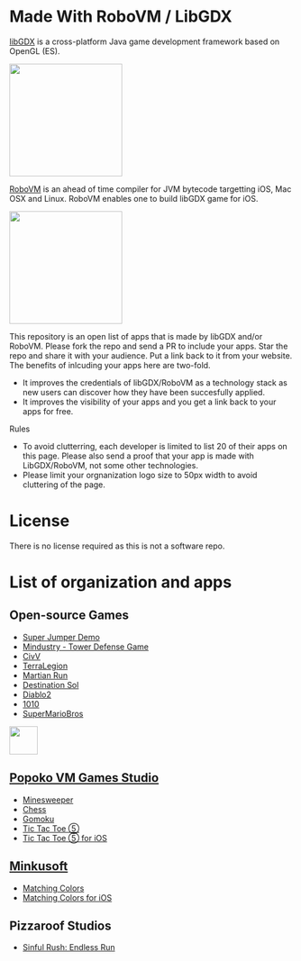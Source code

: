 # Made With RoboVM / LibGDX
[libGDX](https://github.com/libgdx/libgdx) is a cross-platform Java game development framework based on OpenGL (ES).

<img src="https://camo.githubusercontent.com/f70f169cab179f13f70e892b3251e6f2032be66d/687474703a2f2f6c69626764782e6261646c6f67696367616d65732e636f6d2f696d672f6c6f676f2e706e67" width="200"/>

[RoboVM](https://github.com/MobiVM/robovm) is an ahead of time compiler for JVM bytecode targetting iOS, Mac OSX and Linux. RoboVM enables one to build libGDX game for iOS.

<img src="https://www.gamefromscratch.com/image.axd?picture=robovm_thumb.png" width="200"/>

This repository is an open list of apps that is made by libGDX and/or RoboVM. Please fork the repo and send a PR to include your apps. Star the repo and share it with your audience. Put a link back to it from your website. The benefits of inlcuding your apps here are two-fold.

- It improves the credentials of libGDX/RoboVM as a technology stack as new users can discover how they have been succesfully applied.
- It improves the visibility of your apps and you get a link back to your apps for free.

Rules
- To avoid clutterring, each developer is limited to list 20 of their apps on this page. Please also send a proof that your app is made with LibGDX/RoboVM, not some other technologies.
- Please limit your orgnanization logo size to 50px width to avoid cluttering of the page.

# License
There is no license required as this is not a software repo.

# List of organization and apps

## Open-source Games
* [Super Jumper Demo](https://github.com/libgdx/libgdx-demo-superjumper)
* [Mindustry - Tower Defense Game](https://github.com/Anuken/Mindustry)
* [CivV](https://github.com/yairm210/Unciv)
* [TerraLegion](https://github.com/jmrapp1/TerraLegion)
* [Martian Run](https://github.com/wmora/martianrun)
* [Destination Sol](https://github.com/MovingBlocks/DestinationSol)
* [Diablo2](https://github.com/collinsmith/riiablo)
* [1010](https://github.com/LonamiWebs/Klooni1010)
* [SuperMarioBros](https://github.com/arjanfrans/mario-game)

<img src='https://lh3.googleusercontent.com/8_cCHtGb4yYrCfVWFDt3ZQUKGiVqaMr5XZ24qGMe1k_xb8noCK_LCELG_Yu_i1qBe5BI=w288-h288-n-rw' width="50" /> 

## [Popoko VM Games Studio](https://popoko.live/)
* [Minesweeper](https://play.google.com/store/apps/details?id=com.popoko.minesweeper)
* [Chess](https://play.google.com/store/apps/details?id=com.popoko.chessru)
* [Gomoku](https://play.google.com/store/apps/details?id=com.popoko.gomokukr)
* [Tic Tac Toe ⑤](https://play.google.com/store/apps/details?id=com.popoko.gomokuvn) 
* [Tic Tac Toe ⑤ for iOS](https://apps.apple.com/us/app/id1107349135)

## [Minkusoft](http://minkusoft.com/)
* [Matching Colors](https://play.google.com/store/apps/details?id=cat.minkusoft.matchingcolors)
* [Matching Colors for iOS](https://apps.apple.com/us/app/matching-colors-game/id1453816704)

## Pizzaroof Studios
* [Sinful Rush: Endless Run](https://play.google.com/store/apps/details?id=com.pizzaroof.sinfulrush)


